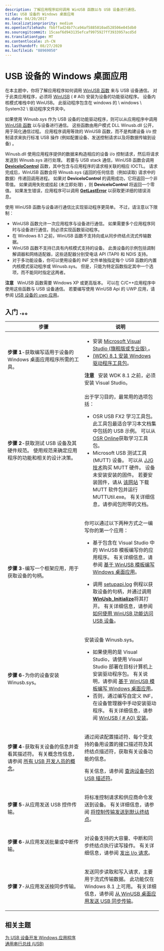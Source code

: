 ```yaml
---
description: 了解应用程序如何调用 WinUSB 函数以与 USB 设备进行通信。
title: USB 设备的 Windows 桌面应用
ms.date: 04/20/2017
ms.localizationpriority: medium
ms.openlocfilehash: fbbffad24b77ca94af5885010ad528506e045db0
ms.sourcegitcommit: 15caaf6d943135efcaf9975927ff3933957acd5d
ms.translationtype: MT
ms.contentlocale: zh-CN
ms.lasthandoff: 08/27/2020
ms.locfileid: "88969050"
---
```

# <a name="windows-desktop-app-for-a-usb-device"></a>USB 设备的 Windows 桌面应用


在本主题中，你将了解应用程序如何调用 [WinUSB 函数](https://docs.microsoft.com/previous-versions/windows/hardware/drivers/ff540046(v=vs.85)#winusb) 来与 USB 设备通信。 对于此类应用程序，必须将 [WinUSB](winusb.md) ( # A0) 安装为设备的功能驱动程序。 设备内核模式堆栈中的 WinUSB。 此驱动程序包含在 windows 的 \\ windows \\ System32 \\ 驱动程序文件夹中。

如果使用 Winusb.sys 作为 USB 设备的功能驱动程序，则可以从应用程序中调用 [WinUSB 函数](https://docs.microsoft.com/previous-versions/windows/hardware/drivers/ff540046(v=vs.85)#winusb) 以与设备进行通信。 这些函数由用户模式 DLL Winusb.dll 公开，用于简化通信过程。 应用程序调用等效的 WinUSB 函数，而不是构建设备 i/o 控制请求来执行标准 USB 操作 (例如配置设备、发送控制请求以及将数据传输到设备) 。

Winusb.dll 使用应用程序提供的数据来构造相应的设备 i/o 控制请求，然后将请求发送到 Winusb.sys 进行处理。 若要与 USB stack 通信，WinUSB 函数会调用 [**DeviceIoControl**](https://docs.microsoft.com/windows/desktop/api/ioapiset/nf-ioapiset-deviceiocontrol) 函数，其中包含与应用程序的请求相关联的相应 IOCTL。 请求完成后，WinUSB 函数会将 Winusb.sys (返回的任何信息（例如读取) 请求中的数据）传递回调用进程。 如果对 **DeviceIoControl** 的调用成功，它将返回一个非零值。 如果调用失败或挂起 (未立即处理) ，则 **DeviceIoControl** 将返回一个零值。 如果发生错误，应用程序可以调用 [**GetLastError**](https://docs.microsoft.com/windows/desktop/api/errhandlingapi/nf-errhandlingapi-getlasterror) 以获取更详细的错误消息。

使用 WinUSB 函数与设备进行通信比实现驱动程序更简单。 不过，请注意以下限制：

-   WinUSB 函数允许一次应用程序与设备进行通信。 如果需要多个应用程序同时与设备进行通信，则必须实现函数驱动程序。
-   在 Windows 8.1 之前，WinUSB 函数不支持向或从同步终结点流式传输数据。
-   WinUSB 函数不支持已具有内核模式支持的设备。 此类设备的示例包括调制解调器和网络适配器，这些适配器分别受电话 API (TAPI) 和 NDIS 支持。
-   对于多功能设备，你可以使用设备的 INF 文件单独指定每个 USB 函数的内置内核模式驱动程序或 Winusb.sys。 但是，只能为特定函数指定其中一个选项，而不能同时指定这两者。

**注意**   WinUSB 函数需要 Windows XP 或更高版本。 可以在 C/C++应用程序中使用这些函数与 USB 设备通信。 若要编写使用 WinUSB Api 的 UWP 应用，请参阅 [USB 设备的 uwp 应用](writing-usb-device-companion-apps-for-microsoft-store.md)。

## <a name="getting-started"></a>入门 .。。


<table>
<colgroup>
<col width="50%" />
<col width="50%" />
</colgroup>
<thead>
<tr class="header">
<th>步骤</th>
<th>说明</th>
</tr>
</thead>
<tbody>
<tr class="odd">
<td><p><strong>步骤 1</strong>-获取编写适用于设备的 Windows 桌面应用程序所需的工具。</p></td>
<td><ul>
<li>安装 <a href="https://go.microsoft.com/fwlink/p/?LinkId=623328" data-raw-source="[Microsoft Visual Studio (Ultimate or Professional)]( https://go.microsoft.com/fwlink/p/?LinkId=623328)">Microsoft Visual Studio (旗舰版或专业版) </a>。</li>
<li><a href="https://download.microsoft.com/download/E/C/E/ECE11176-1E40-46E7-A24B-D507D7F6FB65/wdk/wdksetup.exe" data-raw-source="[Windows Driver Kit (WDK) 8.1](https://download.microsoft.com/download/E/C/E/ECE11176-1E40-46E7-A24B-D507D7F6FB65/wdk/wdksetup.exe)"> (WDK) 8.1 安装 Windows 驱动程序工具包</a>。</li>
</ul>
<div class="alert">
<strong>注意</strong>   安装 WDK 8.1 之前，必须安装 Visual Studio。
</div>
<div>
 
</div></td>
</tr>
<tr class="even">
<td><p><strong>步骤 2</strong>-获取测试 USB 设备及其硬件规范。 使用规范来确定应用程序的功能和相关的设计决策。</p></td>
<td><p>出于学习目的，最常用的选项包括：</p>
<ul>
<li>OSR USB FX2 学习工具包。 此工具包最适合学习本文档集中包括的 USB 示例。 可以从 <a href="https://www.osronline.com/" data-raw-source="[OSR Online](https://www.osronline.com/)">OSR Online</a>获取学习工具包。</li>
<li>Microsoft USB 测试工具 (MUTT) 设备。 可以从 <a href="https://jjgtechnologies.com/mutt.md" data-raw-source="[JJG Technologies](https://jjgtechnologies.com/mutt.md)">JJG 技术</a>购买 MUTT 硬件。 设备未安装安装的固件。 若要安装固件，请从 <a href="mutt-software-package.md" data-raw-source="[this Web site](mutt-software-package.md)">该网站</a> 下载 MUTT 软件包并运行 MUTTUtil.exe。 有关详细信息，请参阅包附带的文档。</li>
</ul></td>
</tr>
<tr class="odd">
<td><p><strong>步骤 3</strong>-编写一个框架应用，用于获取设备的句柄。</p></td>
<td><p>你可以通过以下两种方式之一编写你的第一个应用：</p>
<ul>
<li><p>基于包含在 Visual Studio 中的 WinUSB 模板编写你的应用程序。 有关详细信息，请参阅 <a href="how-to-write-a-windows-desktop-app-that-communicates-with-a-usb-device.md" data-raw-source="[Write a Windows desktop app based on the WinUSB template](how-to-write-a-windows-desktop-app-that-communicates-with-a-usb-device.md)">基于 WinUSB 模板编写 Windows 桌面应用</a>。</p></li>
<li><p>调用 <a href="https://docs.microsoft.com/windows-hardware/drivers/install/setupapi" data-raw-source="[SetupAPI](https://docs.microsoft.com/windows-hardware/drivers/install/setupapi)">setupapi.log</a> 例程以获取设备的句柄，并通过调用 <a href="https://docs.microsoft.com/windows/desktop/api/winusb/nf-winusb-winusb_initialize" data-raw-source="[&lt;strong&gt;WinUsb_Initialize&lt;/strong&gt;](https://docs.microsoft.com/windows/desktop/api/winusb/nf-winusb-winusb_initialize)"><strong>WinUsb_Initialize</strong></a>将其打开。 有关详细信息，请参阅 <a href="using-winusb-api-to-communicate-with-a-usb-device.md" data-raw-source="[How to Access a USB Device by Using WinUSB Functions](using-winusb-api-to-communicate-with-a-usb-device.md)">如何使用 WinUSB 功能访问 USB 设备</a>。</p></li>
</ul></td>
</tr>
<tr class="even">
<td><p><strong>步骤 6</strong>-为你的设备安装 Winusb.sys。</p></td>
<td><p>安装设备 Winusb.sys。</p>
<ul>
<li>如果使用的是 Visual Studio，请使用 Visual Studio 部署在目标计算机上安装驱动程序包。 有关说明，请参阅 <a href="how-to-write-a-windows-desktop-app-that-communicates-with-a-usb-device.md" data-raw-source="[Write a Windows desktop app based on the WinUSB template](how-to-write-a-windows-desktop-app-that-communicates-with-a-usb-device.md)">基于 WinUSB 模板编写 Windows 桌面应用</a>。</li>
<li>否则，通过编写自定义 INF，在设备管理器中手动安装驱动程序。 有关详细信息，请参阅 <a href="winusb-installation.md" data-raw-source="[WinUSB (Winusb.sys) Installation](winusb-installation.md)">WinUSB ( # A0) 安装</a>。</li>
</ul></td>
</tr>
<tr class="odd">
<td><p><strong>步骤 4</strong>-获取有关设备的信息并查看其描述符。 有关概念性信息，请参阅 <a href="usb-concepts-for-all-developers.md" data-raw-source="[Concepts for all USB developers](usb-concepts-for-all-developers.md)">所有 USB 开发人员的概念</a>。</p></td>
<td><p>通过阅读配置描述符、每个受支持的备用设置的接口描述符及其终结点描述符，获取有关设备功能的信息。</p>
<p>有关信息，请参阅 <a href="using-winusb-api-to-communicate-with-a-usb-device.md#query" data-raw-source="[Query the Device for USB Descriptors](using-winusb-api-to-communicate-with-a-usb-device.md#query)">查询设备中的 USB 描述符</a>。</p></td>
</tr>
<tr class="even">
<td><strong>步骤 5</strong>-从应用发送 USB 控件传输。</td>
<td><p>将标准控制请求和供应商命令发送到设备。 有关详细信息，请参阅 <a href="using-winusb-api-to-communicate-with-a-usb-device.md#control" data-raw-source="[Send Control Transfer to the Default Endpoint](using-winusb-api-to-communicate-with-a-usb-device.md#control)">将控制传输发送到默认终结点</a>。</p></td>
</tr>
<tr class="odd">
<td><p><strong>步骤 6</strong>-从应用发送批量或中断传输。</p></td>
<td><p>对设备支持的大容量、中断和同步终结点执行读写操作。 有关详细信息，请参阅 <a href="using-winusb-api-to-communicate-with-a-usb-device.md#io" data-raw-source="[Issue I/O Requests](using-winusb-api-to-communicate-with-a-usb-device.md#io)">发出 I/o 请求</a>。</p></td>
</tr>
<tr class="even">
<td><p><strong>步骤 7</strong>-从应用发送按同步传输。</p></td>
<td><p>发送同步读取和写入请求，主要用于流式传输数据。 此功能仅在 Windows 8.1 上可用。 有关详细信息，请参阅 <a href="getting-set-up-to-use-windows-devices-usb.md" data-raw-source="[Sending USB isochronous transfers from a WinUSB desktop app](getting-set-up-to-use-windows-devices-usb.md)">从 WinUSB 桌面应用发送 USB 同步传输</a>。</p></td>
</tr>
</tbody>
</table>

 

## <a name="related-topics"></a>相关主题
[为 USB 设备开发 Windows 应用程序](developing-windows-applications-that-communicate-with-a-usb-device.md)  
[通用串行总线 (USB)](https://docs.microsoft.com/windows-hardware/drivers/)  



